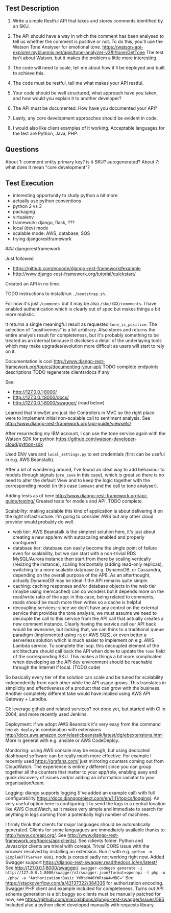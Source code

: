 ## Test Description

1. Write a simple Restful API that takes and stores comments identified by an SKU.

2. The API should have a way in which the comment has been analysed to tell us whether the
comment is positive or not. To do this, you'll use the Watson Tone Analyser for emotional tone.
https://watson-api-explorer.mybluemix.net/apis/tone-analyzer-v3#!/tone/GetTone
The test isn't about Watson, but it makes the problem a little more interesting.

3. The code will need to scale, tell me about how it'll be deployed and built to achieve this.

4. The code must be restful, tell me what makes your API restful.

5. Your code should be well structured, what approach have you taken, and how would you
explain it to another developer?

6. The API must be documented. How have you documented your API?

7. Lastly, any core development approaches should be evident in code.

8. I would also like client examples of it working. Acceptable languages for the test are Python, Java, PHP.


## Questions

About 1: comment entity primary key? is it SKU? autogenerated?
About 7: what does it mean "core development"?


## Test Execution



- interesting opportunity to study python a bit more
- actually use python conventions
- python 2 vs 3
- packaging
- virtualenv
- framework: django, flask, ???
- local (dev) mode
- scalable mode: AWS, database, SQS
- trying djangorestframework

### djangorestframework

Just followed

- https://github.com/encode/django-rest-framework#example
- http://www.django-rest-framework.org/tutorial/quickstart/

Created an API in no time.

TODO instructions to install/run `./bootstrap.sh`.

For now it's just `/comments` but it may be also `/sku/XXX/commments`.
I have enabled authentication which is clearly out of spec but makes things
a bit more realistic.

It returns a single meaningful result as requested `tone_is_positive`.
The selection of "positiveness" is a bit arbitrary.
Also stores and returns the entire analysis result for completeness, but it's probably
something to be treated as an internal because it discloses a detail of the
underlaying tools which may make upgrades/evolution more difficult as users
will start to rely on it.

Documentation is cool
http://www.django-rest-framework.org/topics/documenting-your-api/
TODO complete endpoints descriptions TODO regenerate clients/docs if any

See:
 - http://127.0.0.1:8000/
 - http://127.0.0.1:8000/docs/
 - http://127.0.0.1:8000/swagger/ (read below)

Learned that ViewSet are just like Controllers in MVC so the right place
were to implement initial non-scalable call to sentiment analysis. See 
http://www.django-rest-framework.org/api-guide/viewsets/

After resurrecting my IBM account, I can use the tone service again with
the Watson SDK for python https://github.com/watson-developer-cloud/python-sdk

Used ENV vars and `local_settings.py` to set credentials (first can be useful
  in e.g. AWS Beanstalk).

After a bit of wandering around, I've found an ideal way to add behaviour to
models through signals (`pre_save` in this case), which is great so there is 
no need to alter the default View and to keep the logic together with the
corresponding model (in this case `Comment` and the call to tone analyser).

Adding tests as of here http://www.django-rest-framework.org/api-guide/testing/
Created tests for models and API.
TODO complete.

Scalability: making scalable this kind of application is about delivering it on
the right infrastructure. I'm going to consider AWS but any other cloud provider 
would probably do well.

 - web tier: AWS Beanstalk is the simplest solution here, it's just about 
    creating a new app/env with autoscaling enabled and properly configured
 - database tier: database can easily become the single point of failure even
    for scalability, but we can start with a non-trivial RDS MySQL/Aurora instance then
    start from there by scaling vertically (resizing the instance), scaling
    horizontally (adding read-only replicas), switching to a more scalable database
    (e.g. DynamoDB, or Cassandra, depending on the overall purpose of the API).
    As an afterthought, actually DynamoDB may be ideal if the API remains quite
    simple.
 - caching: caching responses and/or database objects in the web tier (maybe
    using memcached) can do wonders but it depends more on the read/write ratio
    of the app: in this case, being related to comments, reads should be much more
    then writes so a cache is helpful
 - decoupling services: since we don't have any control on the external service 
    that provides the tone analysis, we must assume we need to decouple the call
    to this service from the API call that actually creates a new comment instance.
    Clearly having the service call our API back would be awesome, but lacking that,
    we can think to a traditional queue paradigm (implemented using `rq` or 
    AWS SQS), or even better a serverless solution which is much easier to
    implement on e.g. AWS Lambda service. To complete the loop, this decoupled
    element of the architecture should call back the API when done to update
    the `tone` field of the corresponding SKU. This makes a things a bit more
    complicated when developing as the API dev environment should be reachable
    through the Internet if local. (TODO code)
    
So basically every tier of the solution can scale and be tuned for scalability
independently from each other while the API usage grows. This translates in 
simplicity and effectiveness of a product that can grow with the business.
Another completely different take would have implied using AWS API Gateway + Lamdba.

CI: leverage github and related services? not done yet, but started with CI in
2004, and more recently used Jenkins.

Deployment: if we adopt AWS Beanstalk it's very easy from the command line 
`eb deploy` in combination with extensions http://docs.aws.amazon.com/elasticbeanstalk/latest/dg/ebextensions.html
More in general with e.g. ansible or AWS CodeDeploy.

Monitoring: using AWS console may be enough, but using dedicated dashboard
software can be really much more effective. For example I recently used 
https://grafana.com/ just mirroring counters coming out from CloudWatch.
The experience is entirely different since you can group together all the 
counters that matter to your app/role, enabling easy and quick discovery of issues
and/or adding an information radiator to your organisation/team.

Logging: diango supports logging (I've added an example call) with full
configurability https://docs.djangoproject.com/en/1.11/topics/logging/.
An very useful option here is configuring it to send the logs in a central
location like AWS CloudWatch, as it makes very simple and immediate to search
for anything in logs coming from a potentially high number of machines.


I firmly think that clients for major languages should be automatically
generated.
Clients for some languagues are immediately available thanks to 
http://www.coreapi.org/.
See http://www.django-rest-framework.org/topics/api-clients/.
See /clients folder.
Python and Javascript clients are trivial with coreapi.
Trivial CORS issue with the browser resolved by installing an extension.
Run it with e.g. `python -m SimpleHTTPServer 8001`.
node.js coreapi sadly not working right now.
Added Swagger support https://django-rest-swagger.readthedocs.io/en/latest/
See http://127.0.0.1:8000/swagger/.
`swagger-codegen generate -i http://127.0.0.1:8000/swagger/v2/swagger.json?format=openapi -l php -o ./php/ -a "Authorization:Basic YWRtaW46YWRtaW4wMDE="`
See https://stackoverflow.com/a/42137322/384336 for authorization encoding.
Swagger PHP client and example included for completeness.
Turns out API schema generation is a bit buggy so clients must be manually
patched for now, see https://github.com/marcgibbons/django-rest-swagger/issues/595
Included also a python client developed manually with requests library.
